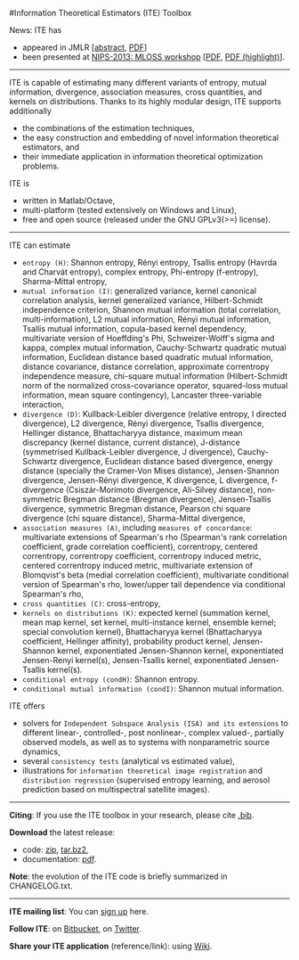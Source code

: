 #Information Theoretical Estimators (ITE) Toolbox

News: ITE has

- appeared in JMLR \[[abstract](http://jmlr.org/papers/v15/szabo14a.html), [PDF](http://jmlr.org/papers/volume15/szabo14a/szabo14a.pdf)\]
- been presented at [NIPS-2013: MLOSS workshop](http://mloss.org/workshop/nips13/) \[[PDF](http://www.gatsby.ucl.ac.uk/~szabo/publications/szabo13information.pdf), [PDF (highlight)](http://www.gatsby.ucl.ac.uk/~szabo/publications/szabo13information_highlight.pdf)\].

* * *

ITE is capable of estimating many different variants of entropy, mutual information, divergence, association measures, cross quantities, and kernels on distributions. Thanks to its highly modular design, ITE supports additionally 

- the combinations of the estimation techniques, 
- the easy construction and embedding of novel information theoretical estimators, and 
- their immediate application in information theoretical optimization problems. 

ITE is 

- written in Matlab/Octave,
- multi-platform (tested extensively on Windows and Linux),
- free and open source (released under the GNU GPLv3(>=) license).

* * *

ITE can estimate 

- `entropy (H)`: Shannon entropy, Rényi entropy, Tsallis entropy (Havrda and Charvát entropy), complex entropy, Phi-entropy (f-entropy), Sharma-Mittal entropy,
- `mutual information (I)`: generalized variance, kernel canonical correlation analysis, kernel generalized variance, Hilbert-Schmidt independence criterion, Shannon mutual information (total correlation, multi-information), L2 mutual information, Rényi mutual information, Tsallis mutual information, copula-based kernel dependency, multivariate version of Hoeffding's Phi, Schweizer-Wolff's sigma and kappa, complex mutual information, Cauchy-Schwartz quadratic mutual information, Euclidean distance based quadratic mutual information, distance covariance, distance correlation, approximate correntropy independence measure, chi-square mutual information (Hilbert-Schmidt norm of the normalized cross-covariance operator, squared-loss mutual information,  mean square contingency), Lancaster three-variable interaction,
- `divergence (D)`: Kullback-Leibler divergence (relative entropy, I directed divergence), L2 divergence, Rényi divergence, Tsallis divergence, Hellinger distance, Bhattacharyya distance, maximum mean discrepancy (kernel distance, current distance), J-distance (symmetrised Kullback-Leibler divergence, J divergence), Cauchy-Schwartz divergence, Euclidean distance based divergence, energy distance (specially the Cramer-Von Mises distance), Jensen-Shannon divergence, Jensen-Rényi divergence, K divergence, L divergence, f-divergence (Csiszár-Morimoto divergence, Ali-Silvey distance), non-symmetric Bregman distance (Bregman divergence), Jensen-Tsallis divergence, symmetric Bregman distance, Pearson chi square divergence (chi square distance), Sharma-Mittal divergence,
- `association measures (A)`, including `measures of concordance`: multivariate extensions of Spearman's rho (Spearman's rank correlation coefficient, grade correlation coefficient), correntropy, centered correntropy, correntropy coefficient, correntropy induced metric, centered correntropy induced metric, multivariate extension of Blomqvist's beta (medial correlation coefficient), multivariate conditional version of Spearman's rho, lower/upper tail dependence via conditional Spearman's rho,
- `cross quantities (C)`: cross-entropy,
- `kernels on distributions (K)`: expected kernel (summation kernel, mean map kernel, set kernel, multi-instance kernel, ensemble kernel; special convolution kernel), Bhattacharyya kernel (Bhattacharyya coefficient, Hellinger affinity), probability product kernel, Jensen-Shannon kernel, exponentiated Jensen-Shannon kernel, exponentiated Jensen-Renyi kernel(s), Jensen-Tsallis kernel, exponentiated Jensen-Tsallis kernel(s).
- `conditional entropy (condH)`: Shannon entropy.
- `conditional mutual information (condI)`: Shannon mutual information.

ITE offers 

- solvers for `Independent Subspace Analysis (ISA) and its extensions` to different linear-, controlled-, post nonlinear-, complex valued-, partially observed models, as well as to systems with nonparametric source dynamics, 
- several `consistency tests` (analytical vs estimated value),
- illustrations for `information theoretical image registration` and `distribution regression` (supervised entropy learning, and aerosol prediction based on multispectral satellite images).

* * *

**Citing**: If you use the ITE toolbox in your research, please cite [.bib](http://www.gatsby.ucl.ac.uk/~szabo/ITE.bib).

**Download** the latest release: 

- code: [zip](https://bitbucket.org/szzoli/ite/downloads/ITE-0.63_code.zip), [tar.bz2](https://bitbucket.org/szzoli/ite/downloads/ITE-0.63_code.tar.bz2), 
- documentation: [pdf](https://bitbucket.org/szzoli/ite/downloads/ITE-0.63_documentation.pdf).

**Note**: the evolution of the ITE code is briefly summarized in CHANGELOG.txt.

* * *

**ITE mailing list**: You can [sign up](https://groups.google.com/d/forum/itetoolbox) here.

**Follow ITE**: on [Bitbucket](https://bitbucket.org/szzoli/ite/follow), on [Twitter](https://twitter.com/ITEtoolbox).

**Share your ITE application** (reference/link): using [Wiki](https://bitbucket.org/szzoli/ite/wiki).

